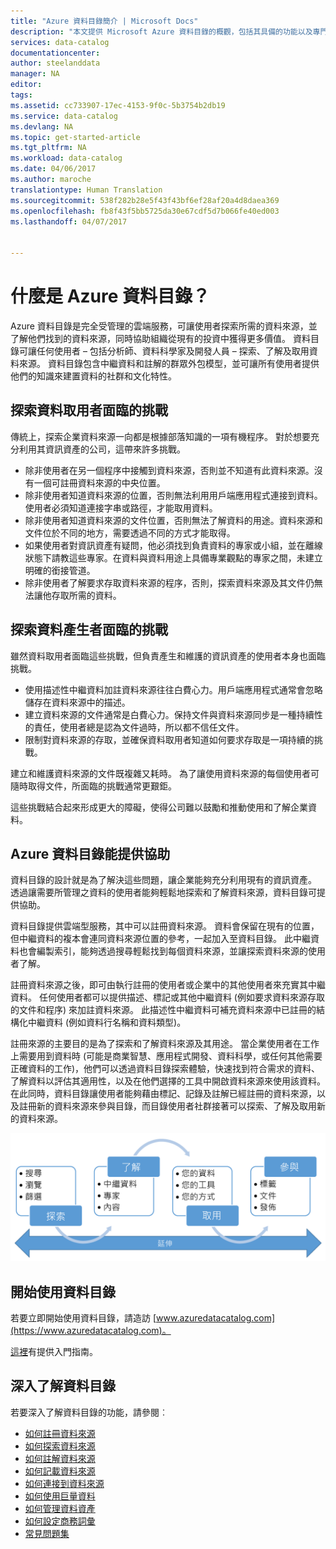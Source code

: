 ```yaml
---
title: "Azure 資料目錄簡介 | Microsoft Docs"
description: "本文提供 Microsoft Azure 資料目錄的概觀，包括其具備的功能以及專門解決的問題。 資料目錄可讓任何使用者 – 從分析師、資料科學家到開發人員 – 註冊、探索、了解及取用資料來源。"
services: data-catalog
documentationcenter: 
author: steelanddata
manager: NA
editor: 
tags: 
ms.assetid: cc733907-17ec-4153-9f0c-5b3754b2db19
ms.service: data-catalog
ms.devlang: NA
ms.topic: get-started-article
ms.tgt_pltfrm: NA
ms.workload: data-catalog
ms.date: 04/06/2017
ms.author: maroche
translationtype: Human Translation
ms.sourcegitcommit: 538f282b28e5f43f43bf6ef28af20a4d8daea369
ms.openlocfilehash: fb8f43f5bb5725da30e67cdf5d7b066fe40ed003
ms.lasthandoff: 04/07/2017


---
```

# <a name="what-is-azure-data-catalog"></a>什麼是 Azure 資料目錄？
Azure 資料目錄是完全受管理的雲端服務，可讓使用者探索所需的資料來源，並了解他們找到的資料來源，同時協助組織從現有的投資中獲得更多價值。 資料目錄可讓任何使用者 – 包括分析師、資料科學家及開發人員 – 探索、了解及取用資料來源。 資料目錄包含中繼資料和註解的群眾外包模型，並可讓所有使用者提供他們的知識來建置資料的社群和文化特性。

## <a name="discovery-challenges-for-data-consumers"></a>探索資料取用者面臨的挑戰
傳統上，探索企業資料來源一向都是根據部落知識的一項有機程序。 對於想要充分利用其資訊資產的公司，這帶來許多挑戰。

* 除非使用者在另一個程序中接觸到資料來源，否則並不知道有此資料來源。沒有一個可註冊資料來源的中央位置。
* 除非使用者知道資料來源的位置，否則無法利用用戶端應用程式連接到資料。使用者必須知道連接字串或路徑，才能取用資料。
* 除非使用者知道資料來源的文件位置，否則無法了解資料的用途。資料來源和文件位於不同的地方，需要透過不同的方式才能取得。
* 如果使用者對資訊資產有疑問，他必須找到負責資料的專家或小組，並在離線狀態下請教這些專家。在資料與資料用途上具備專業觀點的專家之間，未建立明確的銜接管道。
* 除非使用者了解要求存取資料來源的程序，否則，探索資料來源及其文件仍無法讓他存取所需的資料。

## <a name="discovery-challenges-for-data-producers"></a>探索資料產生者面臨的挑戰
雖然資料取用者面臨這些挑戰，但負責產生和維護的資訊資產的使用者本身也面臨挑戰。

* 使用描述性中繼資料加註資料來源往往白費心力。用戶端應用程式通常會忽略儲存在資料來源中的描述。
* 建立資料來源的文件通常是白費心力。保持文件與資料來源同步是一種持續性的責任，使用者總是認為文件過時，所以都不信任文件。
* 限制對資料來源的存取，並確保資料取用者知道如何要求存取是一項持續的挑戰。

建立和維護資料來源的文件既複雜又耗時。 為了讓使用資料來源的每個使用者可隨時取得文件，所面臨的挑戰通常更艱鉅。

這些挑戰結合起來形成更大的障礙，使得公司難以鼓勵和推動使用和了解企業資料。

## <a name="azure-data-catalog-can-help"></a>Azure 資料目錄能提供協助
資料目錄的設計就是為了解決這些問題，讓企業能夠充分利用現有的資訊資產。 透過讓需要所管理之資料的使用者能夠輕鬆地探索和了解資料來源，資料目錄可提供協助。

資料目錄提供雲端型服務，其中可以註冊資料來源。 資料會保留在現有的位置，但中繼資料的複本會連同資料來源位置的參考，一起加入至資料目錄。 此中繼資料也會編製索引，能夠透過搜尋輕鬆找到每個資料來源，並讓探索資料來源的使用者了解。

註冊資料來源之後，即可由執行註冊的使用者或企業中的其他使用者來充實其中繼資料。 任何使用者都可以提供描述、標記或其他中繼資料 (例如要求資料來源存取的文件和程序) 來加註資料來源。 此描述性中繼資料可補充資料來源中已註冊的結構化中繼資料 (例如資料行名稱和資料類型)。

註冊來源的主要目的是為了探索和了解資料來源及其用途。 當企業使用者在工作上需要用到資料時 (可能是商業智慧、應用程式開發、資料科學，或任何其他需要正確資料的工作)，他們可以透過資料目錄探索體驗，快速找到符合需求的資料、了解資料以評估其適用性，以及在他們選擇的工具中開啟資料來源來使用該資料。 在此同時，資料目錄讓使用者能夠藉由標記、記錄及註解已經註冊的資料來源，以及註冊新的資料來源來參與目錄，而目錄使用者社群接著可以探索、了解及取用新的資料來源。

![資料目錄功能](./media/data-catalog-what-is-data-catalog/data-catalog-capabilities.png)

## <a name="get-started-with-data-catalog"></a>開始使用資料目錄
若要立即開始使用資料目錄，請造訪 [www.azuredatacatalog.com](https://www.azuredatacatalog.com)。

[這裡](data-catalog-get-started.md)有提供入門指南。

## <a name="learn-more-about-data-catalog"></a>深入了解資料目錄
若要深入了解資料目錄的功能，請參閱︰

* [如何註冊資料來源](data-catalog-how-to-register.md)
* [如何探索資料來源](data-catalog-how-to-discover.md)
* [如何註解資料來源](data-catalog-how-to-annotate.md)
* [如何記載資料來源](data-catalog-how-to-documentation.md)
* [如何連接到資料來源](data-catalog-how-to-connect.md)
* [如何使用巨量資料](data-catalog-how-to-big-data.md)
* [如何管理資料資產](data-catalog-how-to-manage.md)
* [如何設定商務詞彙](data-catalog-how-to-business-glossary.md)
* [常見問題集](data-catalog-frequently-asked-questions.md)

